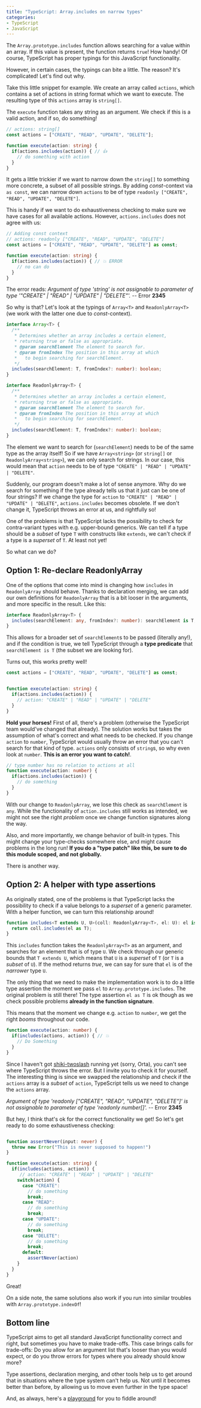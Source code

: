 ```yaml
---
title: "TypeScript: Array.includes on narrow types"
categories:
- TypeScript
- JavaScript
---
```


The `Array.prototype.includes` function allows searching for a value within an array. If this value is present, the function returns `true`! How handy! Of course, TypeScript has proper typings for this JavaScript functionality. 

However, in certain cases, the typings can bite a little. The reason? It's complicated! Let's find out why.

Take this little snippet for example. We create an array called `actions`, which contains a set of actions in string format which we want to execute. The resulting type of this `actions` array is `string[]`.

The `execute` function takes any string as an argument. We check if this is a valid action, and if so, do something!

```typescript
// actions: string[]
const actions = ["CREATE", "READ", "UPDATE", "DELETE"];

function execute(action: string) {
  if(actions.includes(action)) { // 👍
    // do something with action
  }
}
```

It gets a little trickier if we want to narrow down the `string[]` to something more concrete, a subset of all possible strings. By adding *const*-context via `as const`, we can narrow down `actions` to be of type `readonly ["CREATE", "READ", "UPDATE", "DELETE"]`.

This is handy if we want to do exhaustiveness checking to make sure we have cases for all available actions. However, `actions.includes` does not agree with us:

```typescript
// Adding const context
// actions: readonly ["CREATE", "READ", "UPDATE", "DELETE"]
const actions = ["CREATE", "READ", "UPDATE", "DELETE"] as const;

function execute(action: string) {
  if(actions.includes(action)) { // 💥 ERROR
    // no can do
  }
}
```

The error reads: *Argument of type 'string' is not assignable to parameter of type '"CREATE" | "READ" | "UPDATE" | "DELETE"'.* -- Error **2345**

So why is that? Let's look at the typings of `Array<T>` and `ReadonlyArray<T>` (we work with the latter one due to *const*-context).


```typescript
interface Array<T> {
  /**
   * Determines whether an array includes a certain element, 
   * returning true or false as appropriate.
   * @param searchElement The element to search for.
   * @param fromIndex The position in this array at which 
   *   to begin searching for searchElement.
   */
  includes(searchElement: T, fromIndex?: number): boolean;
}

interface ReadonlyArray<T> {
  /**
   * Determines whether an array includes a certain element, 
   * returning true or false as appropriate.
   * @param searchElement The element to search for.
   * @param fromIndex The position in this array at which 
   *   to begin searching for searchElement.
   */
  includes(searchElement: T, fromIndex?: number): boolean;
}
```

The element we want to search for (`searchElement`) needs to be of the same type as the array itself! So if we have `Array<string>` (or `string[]` or `ReadonlyArray<string>`), we can only search for strings. In our case, this would mean that `action` needs to be of type `"CREATE" | "READ" | "UPDATE" | "DELETE"`.

Suddenly, our program doesn't make a lot of sense anymore. Why do we search for something if the type already tells us that it just can be one of four strings? If we change the type for `action` to `"CREATE" | "READ" | "UPDATE" | "DELETE"`, `actions.includes` becomes obsolete. If we don't change it, TypeScript throws an error at us, and rightfully so!

One of the problems is that TypeScript lacks the possibility to check for contra-variant types with e.g. upper-bound generics. We can tell if a type should be a *subset* of type `T` with constructs like `extends`, we can't check if a type is a *superset* of `T`. At least not yet!

So what can we do?

## Option 1: Re-declare ReadonlyArray

One of the options that come into mind is changing how `includes` in `ReadonlyArray` should behave. Thanks to declaration merging, we can add our own definitions for `ReadonlyArray` that is a bit looser in the arguments, and more specific in the result. Like this:

```typescript
interface ReadonlyArray<T> {
  includes(searchElement: any, fromIndex?: number): searchElement is T;
}
```

This allows for a broader set of `searchElement`s to be passed (literally any!), and if the condition is true, we tell TypeScript through a **type predicate** that `searchElement is T` (the subset we are looking for). 

Turns out, this works pretty well!

```typescript
const actions = ["CREATE", "READ", "UPDATE", "DELETE"] as const;


function execute(action: string) {
  if(actions.includes(action)) {
    // action: "CREATE" | "READ" | "UPDATE" | "DELETE"
  }
}
```

**Hold your horses!** First of all, there's a problem (otherwise the TypeScript team would've changed that already). The solution works but takes the assumption of what's correct and what needs to be checked. If you change `action` to `number`, TypeScript would usually throw an error that you can't search for that kind of type. `actions` only consists of `string`s, so why even look at `number`. **This is an error you want to catch!**. 

```typescript
// type number has no relation to actions at all
function execute(action: number) {
  if(actions.includes(action)) {
    // do something
  }
}
```

With our change to `ReadonlyArray`, we lose this check as `searchElement` is `any`. While the functionality of `action.includes` still works as intended, we might not see the right *problem* once we change function signatures along the way. 

Also, and more importantly, we change behavior of built-in types. This might change your type-checks somewhere else, and might cause problems in the long run! **If you do a "type patch" like this, be sure to do this module scoped, and not globally.**

There is another way.


## Option 2: A helper with type assertions

As originally stated, one of the problems is that TypeScript lacks the possibility to check if a value belongs to a *superset* of a generic parameter. With a helper function, we can turn this relationship around!

```typescript
function includes<T extends U, U>(coll: ReadonlyArray<T>, el: U): el is T {
  return coll.includes(el as T);
}
```

This `includes` function takes the `ReadonlyArray<T>` as an argument, and searches for an element that is of type `U`. We check through our generic bounds that `T extends U`, which means that `U` is a *superset* of `T` (or `T` is a *subset* of `U`). If the method returns *true*, we can say for sure that `el` is of the *narrower* type `U`.

The only thing that we need to make the implementation work is to do a little type assertion the moment we pass `el` to `Array.prototype.includes`. The original problem is still there! The type assertion `el as T` is ok though as we check possible problems **already in the function signature**.


This means that the moment we change e.g. `action` to `number`, we get the right *booms* throughout our code. 


```typescript
function execute(action: number) {
  if(includes(actions, action)) { // 💥
    // Do Something
  }
}
```

Since I haven't got [shiki-twoslash](https://www.npmjs.com/package/shiki-twoslash) running yet (sorry, Orta), you can't see where TypeScript throws the error. But I invite you to check it for yourself. The interesting thing is since we swapped the relationship and check if the `actions` array is a *subset* of `action`, TypeScript tells us we need to change the `actions` array.

*Argument of type 'readonly ["CREATE", "READ", "UPDATE", "DELETE"]' is not assignable to parameter of type 'readonly number[]'.* -- Error **2345**

But hey, I think that's ok for the correct functionality we get! So let's get ready to do some exhaustiveness checking:

```typescript

function assertNever(input: never) {
  throw new Error("This is never supposed to happen!")
}

function execute(action: string) {
  if(includes(actions, action)) {
     // action: "CREATE" | "READ" | "UPDATE" | "DELETE"
    switch(action) {
      case "CREATE": 
        // do something
        break;
      case "READ": 
        // do something
        break;
      case "UPDATE": 
        // do something
        break;
      case "DELETE": 
        // do something
        break;
      default:
        assertNever(action)
    }
  }
}
```

Great! 

On a side note, the same solutions also work if you run into similar troubles with `Array.prototype.indexOf`!

## Bottom line

TypeScript aims to get all standard JavaScript functionality correct and right, but sometimes you have to make trade-offs. This case brings calls for trade-offs: Do you allow for an argument list that's looser than you would expect, or do you throw errors for types where you already should know more?

Type assertions, declaration merging, and other tools help us to get around that in situations where the type system can't help us. Not until it becomes better than before, by allowing us to move even further in the type space!

And, as always, here's a [playground](https://www.typescriptlang.org/play?#code/MYewdgzgLgBAhsKBLcEYF4YG0BEBhAJQFEBBAFSJwBoYdiSARa2gVQAUHzKacGiAZIhRwBdeGlCQoAbgCwAKAUB6AFRIwUAKYAnAGYJNMAprgATcABsAniW3a4VgDxkAfDADeCmDHXALAV1NNCAAKCBNtYAALIgtNAFtNDQAueDArGl1tEHiASTAggA8AflSwf3iAIx0ASlTwuEiYuMSNHzQyOXkAXxUlBQVdfzBEFDAYTULNYH8tEIRkcDKK6u0ajy8fXRDfAKDQhbGIGkPwGvXPeW9vJSUYBhAYAGUczSgo9QBzTe6FX8V5EMRotxrtAsFnBNCloCmgWDQWC4QqALBZUsYzJYbHYHM4XDRNGiYCw6hMLO0YGQNlcYNo3v5tOMURYAHRg-YhQniSk1Lr-BRAA) for you to fiddle around!
